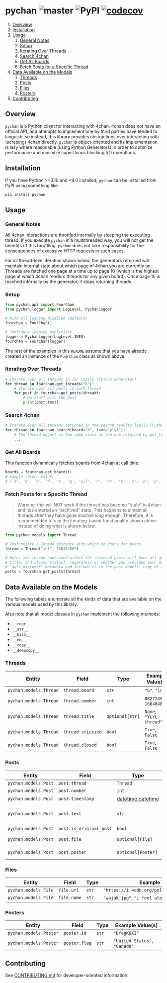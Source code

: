 # pychan ![master](https://github.com/cooperwalbrun/pychan/workflows/master/badge.svg) ![PyPI](https://img.shields.io/pypi/v/pychan) [![codecov](https://codecov.io/gh/cooperwalbrun/pychan/branch/master/graph/badge.svg?token=BJEJOMIYWY)](https://codecov.io/gh/cooperwalbrun/pychan)

1. [Overview](#overview)
2. [Installation](#installation)
3. [Usage](#usage)
   1. [General Notes](#general-notes)
   2. [Setup](#setup)
   3. [Iterating Over Threads](#iterating-over-threads)
   4. [Search 4chan](#search-4chan)
   5. [Get All Boards](#get-all-boards)
   6. [Fetch Posts for a Specific Thread](#fetch-posts-for-a-specific-thread)
4. [Data Available on the Models](#data-available-on-the-models)
   1. [Threads](#threads)
   2. [Posts](#posts)
   3. [Files](#files)
   4. [Posters](#posters)
5. [Contributing](#contributing)

## Overview

`pychan` is a Python client for interacting with 4chan. 4chan does not have an official API, and
attempts to implement one by third parties have tended to languish, so instead, this library
provides abstractions over interacting with (scraping) 4chan directly. `pychan` is object-oriented
and its implementation is lazy where reasonable (using Python Generators) in order to optimize
performance and minimize superfluous blocking I/O operations.

## Installation

If you have Python >=3.10 and <4.0 installed, `pychan` can be installed from PyPI using
something like

```bash
pip install pychan
```

## Usage

### General Notes

All 4chan interactions are throttled internally by sleeping the executing thread. If you execute
`pychan` in a multithreaded way, you will not get the benefits of this throttling. `pychan` does not
take responsibility for the consequences of excessive HTTP requests in such cases.

For all thread-level iteration shown below, the generators returned  will maintain internal state
about which page of 4chan you are currently on. Threads are fetched one page at a time up to page 10
(which is the highest page at which 4chan renders threads for any given board). Once page 10 is
reached internally by the generator, it stops returning threads.

### Setup

```python
from pychan.api import FourChan
from pychan.logger import LogLevel, PychanLogger

# With all logging disabled (default)
fourchan = FourChan()

# Configure logging explicitly
logger = PychanLogger(LogLevel.INFO)
fourchan = FourChan(logger)
```

The rest of the examples in this `README` assume that you have already created an instance of the
`FourChan` class as shown above.

### Iterating Over Threads

```python
# Iterate over all threads in /b/ lazily (Python Generator)
for thread in fourchan.get_threads("b"):
    # Iterate over all posts in each thread
    for post in fourchan.get_posts(thread):
        # Do stuff with the post
        print(post.text)
```

### Search 4chan

```python
# Iterate over all threads returned in the search results lazily (Python Generator)
for thread in fourchan.search(board="b", text="ylyl"):
    # The thread object is the same class as the one returned by get_threads()
    ...
```

### Get All Boards

This function dynamically fetches boards from 4chan at call time.

```python
boards = fourchan.get_boards()
# Sample return value:
# ['a', 'b', 'c', 'd', 'e', 'g', 'gif', 'h', 'hr', 'k', 'm', 'o', 'p', 'r', 's', 't', 'u', 'v', 'vg', 'vm', 'vmg', 'vr', 'vrpg', 'vst', 'w', 'wg', 'i', 'ic', 'r9k', 's4s', 'vip', 'qa', 'cm', 'hm', 'lgbt', 'y', '3', 'aco', 'adv', 'an', 'bant', 'biz', 'cgl', 'ck', 'co', 'diy', 'fa', 'fit', 'gd', 'hc', 'his', 'int', 'jp', 'lit', 'mlp', 'mu', 'n', 'news', 'out', 'po', 'pol', 'pw', 'qst', 'sci', 'soc', 'sp', 'tg', 'toy', 'trv', 'tv', 'vp', 'vt', 'wsg', 'wsr', 'x', 'xs']
```

### Fetch Posts for a Specific Thread

>Warning: this will NOT work if the thread has become "stale" in 4chan and has entered an "archived"
>state. This happens to almost all threads after they have gone inactive long enough. Therefore, it
>is recommended to use the iterating-based functionality shown above instead of doing what is shown
>below.

```python
from pychan.models import Thread

# Instantiate a Thread instance with which to query for posts
thread = Thread("int", 168484869)

# Note: the thread contained within the returned posts will have all applicable metadata (such as
# title, and sticky status), regardless of whether you provided such data above - pychan will
# "auto-discover" metadata and include it in the post models' copy of the thread
posts = fourchan.get_posts(thread)
```

## Data Available on the Models

The following tables enumerate all the kinds of data that are available on the various models used
by this library.

Also note that all model classes in `pychan` implement the following methods:

* `__repr__`
* `__str__`
* `__hash__`
* `__eq__`
* `__copy__`
* `__deepcopy__`

### Threads

| Entity | Field | Type | Example Value(s) |
| ------ | ----- | ---- | ---------------- |
| `pychan.models.Thread` | `thread.board` | `str` | `"b"`, `"int"`
| `pychan.models.Thread` | `thread.number` | `int` | `882774935`, `168484869`
| `pychan.models.Thread` | `thread.title` | `Optional[str]` | `None`, `"YLYL thread"`
| `pychan.models.Thread` | `thread.stickied` | `bool` | `True`, `False`
| `pychan.models.Thread` | `thread.closed` | `bool` | `True`, `False`

### Posts

| Entity | Field | Type | Example Value(s) |
| ------ | ----- | ---- | ---------------- |
| `pychan.models.Post` | `post.thread` | `Thread` | `pychan.models.Thread`
| `pychan.models.Post` | `post.number` | `int` | `882774935`, `882774974`
| `pychan.models.Post` | `post.timestamp` | [datetime.datetime](https://docs.python.org/3/library/datetime.html#datetime.datetime) | [datetime.datetime](https://docs.python.org/3/library/datetime.html#datetime.datetime)
| `pychan.models.Post` | `post.text` | `str` | `">be me\n>be bored\n>write pychan\n>somehow it works"`
| `pychan.models.Post` | `post.is_original_post` | `bool` | `True`, `False`
| `pychan.models.Post` | `post.file` | `Optional[File]` | `None`, `pychan.models.File`
| `pychan.models.Post` | `post.poster` | `Optional[Poster]` | `None`, `pychan.models.Poster`

### Files

| Entity | Field | Type | Example Value(s) |
| ------ | ----- | ---- | ---------------- |
| `pychan.models.File` | `file.url` | `str` | `"https://i.4cdn.org/pol/1658892700380132.jpg"`
| `pychan.models.File` | `file.name` | `str` | `"wojak.jpg"`, `"i feel alone.jpg"`

### Posters

| Entity | Field | Type | Example Value(s) |
| ------ | ----- | ---- | ---------------- |
| `pychan.models.Poster` | `poster.id` | `str` | `"BYagKQXI"`
| `pychan.models.Poster` | `poster.flag` | `str` | `"United States"`, `"Canada"`

## Contributing

See [CONTRIBUTING.md](CONTRIBUTING.md) for developer-oriented information.
